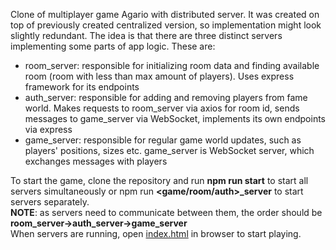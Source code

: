 Clone of multiplayer game Agario with distributed server. It was created on top of previously created centralized version, so implementation might look slightly redundant.
The idea is that there are three distinct servers implementing some parts of app logic. These are:

- room_server: responsible for initializing room data and finding available room (room with less than max amount of players). Uses express framework for its endpoints
- auth_server: responsible for adding and removing players from fame world. Makes requests to room_server via axios for room id, sends messages to game_server via WebSocket, implements its own endpoints via express
- game_server: responsible for regular game world updates, such as players' positions, sizes etc. game_server is WebSocket server, which exchanges messages with players

To start the game, clone the repository and run **npm run start** to start all servers simultaneously or npm run **&lt;game/room/auth&gt;_server** to start servers separately.  
**NOTE**: as servers need to communicate between them, the order should be **room_server->auth_server->game_server**  
When servers are running, open [index.html](index.html) in browser to start playing.